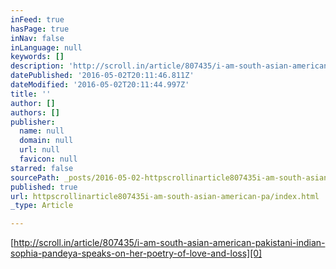 ```yaml
---
inFeed: true
hasPage: true
inNav: false
inLanguage: null
keywords: []
description: 'http://scroll.in/article/807435/i-am-south-asian-american-pakistani-indian-sophia-pandeya-speaks-on-her-poetry-of-love-and-loss'
datePublished: '2016-05-02T20:11:46.811Z'
dateModified: '2016-05-02T20:11:44.997Z'
title: ''
author: []
authors: []
publisher:
  name: null
  domain: null
  url: null
  favicon: null
starred: false
sourcePath: _posts/2016-05-02-httpscrollinarticle807435i-am-south-asian-american-pa.md
published: true
url: httpscrollinarticle807435i-am-south-asian-american-pa/index.html
_type: Article

---
```

[http://scroll.in/article/807435/i-am-south-asian-american-pakistani-indian-sophia-pandeya-speaks-on-her-poetry-of-love-and-loss][0]

[0]: http://scroll.in/article/807435/i-am-south-asian-american-pakistani-indian-sophia-pandeya-speaks-on-her-poetry-of-love-and-loss
